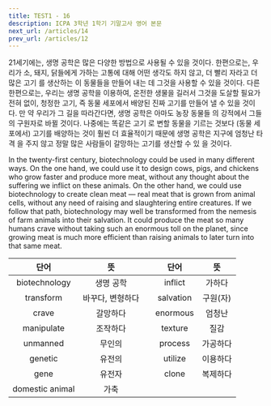 ```yaml
---
title: TEST1 - 16
description: ICPA 3학년 1학기 기말고사 영어 본문
next_url: /articles/14
prev_url: /articles/12
---
```


21세기에는, 생명 공학은 많은 다양한 방법으로 사용될 수 있을 것이다. 한편으로는, 우리가 소, 돼지, 닭들에게 가하는 고통에 대해 어떤 생각도 하지 않고, 더 빨리 자라고 더 많은 고기 를 생산하는 이 동물들을 만들어 내는 데 그것을 사용할 수 있을 것이다. 다른 한편으로는, 우리는 생명 공학을 이용하여, 온전한 생물을 길러서 그것을 도살할 필요가 전혀 없이, 청정한 고기, 즉 동물 세포에서 배양된 진짜 고기를 만들어 낼 수 있을 것이다. 만 약 우리가 그 길을 따라간다면, 생명 공학은 아마도 농장 동물들 의 강적에서 그들의 구원자로 바뀔 것이다. 나중에는 똑같은 고기 로 변할 동물을 기르는 것보다 (동물 세포에서) 고기를 배양하는 것이 훨씬 더 효율적이기 때문에 생명 공학은 지구에 엄청난 타격 을 주지 않고 정말 많은 사람들이 갈망하는 고기를 생산할 수 있 을 것이다.

In the twenty-first century, biotechnology could be used in many different ways. On the one hand, we could use it to design cows, pigs, and chickens who grow faster and produce more meat, without any thought about the suffering we inflict on these animals. On the other hand, we could use biotechnology to create clean meat — real meat that is grown from animal cells, without any need of raising and slaughtering entire creatures. If we follow that path, biotechnology may well be transformed from the nemesis of farm animals into their salvation. It could produce the meat so many humans crave without taking such an enormous toll on the planet, since growing meat is much more efficient than raising animals to later turn into that same meat.

|단어|뜻| |단어|뜻|
|:--------------:|:------------------------------:|-|:--------------:|:------------------------------:|
|biotechnology|생명 공학||inflict|가하다|
|transform|바꾸다, 변형하다||salvation|구원(자)|
|crave|갈망하다||enormous|엄청난|
|manipulate|조작하다||texture|질감|
|unmanned|무인의||process|가공하다|
|genetic|유전의||utilize|이용하다|
|gene|유전자||clone|복제하다|
|domestic animal|가축||||
